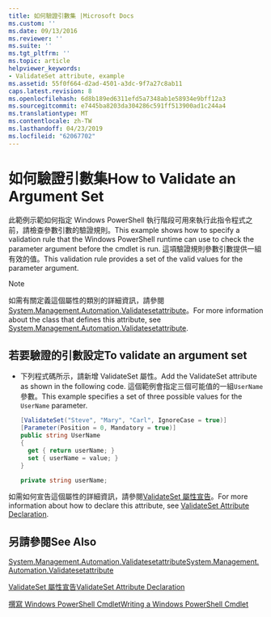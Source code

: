 ```yaml
---
title: 如何驗證引數集 |Microsoft Docs
ms.custom: ''
ms.date: 09/13/2016
ms.reviewer: ''
ms.suite: ''
ms.tgt_pltfrm: ''
ms.topic: article
helpviewer_keywords:
- ValidateSet attribute, example
ms.assetid: 55f0f664-d2ad-4501-a3dc-9f7a27c8ab11
caps.latest.revision: 8
ms.openlocfilehash: 6d8b189ed6311efd5a7348ab1e58934e9bff12a3
ms.sourcegitcommit: e7445ba8203da304286c591ff513900ad1c244a4
ms.translationtype: MT
ms.contentlocale: zh-TW
ms.lasthandoff: 04/23/2019
ms.locfileid: "62067702"
---
```

# <a name="how-to-validate-an-argument-set"></a><span data-ttu-id="f39f3-102">如何驗證引數集</span><span class="sxs-lookup"><span data-stu-id="f39f3-102">How to Validate an Argument Set</span></span>

<span data-ttu-id="f39f3-103">此範例示範如何指定 Windows PowerShell 執行階段可用來執行此指令程式之前，請檢查參數引數的驗證規則。</span><span class="sxs-lookup"><span data-stu-id="f39f3-103">This example shows how to specify a validation rule that the Windows PowerShell runtime can use to check the parameter argument before the cmdlet is run.</span></span> <span data-ttu-id="f39f3-104">這項驗證規則參數引數提供一組有效的值。</span><span class="sxs-lookup"><span data-stu-id="f39f3-104">This validation rule provides a set of the valid values for the parameter argument.</span></span>

> [!NOTE]
> <span data-ttu-id="f39f3-105">如需有關定義這個屬性的類別的詳細資訊，請參閱[System.Management.Automation.Validatesetattribute](/dotnet/api/System.Management.Automation.ValidateSetAttribute)。</span><span class="sxs-lookup"><span data-stu-id="f39f3-105">For more information about the class that defines this attribute, see [System.Management.Automation.Validatesetattribute](/dotnet/api/System.Management.Automation.ValidateSetAttribute).</span></span>

## <a name="to-validate-an-argument-set"></a><span data-ttu-id="f39f3-106">若要驗證的引數設定</span><span class="sxs-lookup"><span data-stu-id="f39f3-106">To validate an argument set</span></span>

- <span data-ttu-id="f39f3-107">下列程式碼所示，請新增 ValidateSet 屬性。</span><span class="sxs-lookup"><span data-stu-id="f39f3-107">Add the ValidateSet attribute as shown in the following code.</span></span> <span data-ttu-id="f39f3-108">這個範例會指定三個可能值的一組`UserName`參數。</span><span class="sxs-lookup"><span data-stu-id="f39f3-108">This example specifies a set of three possible values for the `UserName` parameter.</span></span>

    ```csharp
    [ValidateSet("Steve", "Mary", "Carl", IgnoreCase = true)]
    [Parameter(Position = 0, Mandatory = true)]
    public string UserName
    {
      get { return userName; }
      set { userName = value; }
    }

    private string userName;
    ```

<span data-ttu-id="f39f3-109">如需如何宣告這個屬性的詳細資訊，請參閱[ValidateSet 屬性宣告](./validateset-attribute-declaration.md)。</span><span class="sxs-lookup"><span data-stu-id="f39f3-109">For more information about how to declare this attribute, see [ValidateSet Attribute Declaration](./validateset-attribute-declaration.md).</span></span>

## <a name="see-also"></a><span data-ttu-id="f39f3-110">另請參閱</span><span class="sxs-lookup"><span data-stu-id="f39f3-110">See Also</span></span>

[<span data-ttu-id="f39f3-111">System.Management.Automation.Validatesetattribute</span><span class="sxs-lookup"><span data-stu-id="f39f3-111">System.Management.Automation.Validatesetattribute</span></span>](/dotnet/api/System.Management.Automation.ValidateSetAttribute)

[<span data-ttu-id="f39f3-112">ValidateSet 屬性宣告</span><span class="sxs-lookup"><span data-stu-id="f39f3-112">ValidateSet Attribute Declaration</span></span>](./validateset-attribute-declaration.md)

[<span data-ttu-id="f39f3-113">撰寫 Windows PowerShell Cmdlet</span><span class="sxs-lookup"><span data-stu-id="f39f3-113">Writing a Windows PowerShell Cmdlet</span></span>](./writing-a-windows-powershell-cmdlet.md)
